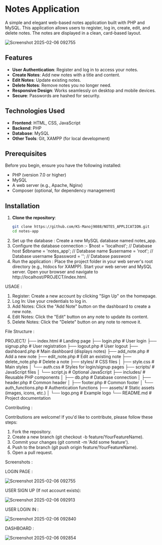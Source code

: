 # Notes Application

A simple and elegant web-based notes application built with PHP and MySQL. This application allows users to register, log in, create, edit, and delete notes. The notes are displayed in a clean, card-based layout.

![Screenshot 2025-02-06 092755](https://github.com/user-attachments/assets/a9dcdef4-856b-4e3b-909e-0e88150f0d8b)

## Features

- **User Authentication**: Register and log in to access your notes.
- **Create Notes**: Add new notes with a title and content.
- **Edit Notes**: Update existing notes.
- **Delete Notes**: Remove notes you no longer need.
- **Responsive Design**: Works seamlessly on desktop and mobile devices.
- **Secure**: Passwords are hashed for security.

## Technologies Used

- **Frontend**: HTML, CSS, JavaScript
- **Backend**: PHP
- **Database**: MySQL
- **Other Tools**: Git, XAMPP (for local development)

## Prerequisites

Before you begin, ensure you have the following installed:

- PHP (version 7.0 or higher)
- MySQL
- A web server (e.g., Apache, Nginx)
- Composer (optional, for dependency management)

## Installation

1. **Clone the repository**:
   ```bash
   git clone https://github.com/KS-Manoj9088/NOTES_APPLICATION.git
   cd notes-app

2. Set up the database : Create a new MySQL database named notes_app.
3. Configure the database connection :-
    $host = 'localhost'; // Database host
    $dbname = 'notes_app'; // Database name
    $username = 'root'; // Database username 
    $password = ''; // Database password
4. Run the application :
   Place the project folder in your web server's root directory (e.g., htdocs for XAMPP).
   Start your web server and MySQL server.
   Open your browser and navigate to http://localhost/PROJECT/index.html.

USAGE : 

1. Register: Create a new account by clicking "Sign Up" on the homepage.
2. Log In: Use your credentials to log in.
3. Add Notes: Click the "Add Note" button on the dashboard to create a new note.
4. Edit Notes: Click the "Edit" button on any note to update its content.
5. Delete Notes: Click the "Delete" button on any note to remove it.

File Structure :

PROJECT/
├── index.html                # Landing page 
├── login.php                 # User login
├── signup.php                # User registration
├── logout.php                # User logout
├── dashboard.php             # Main dashboard (displays notes)
├── add_note.php              # Add a new note
├── edit_note.php             # Edit an existing note
├── delete_note.php           # Delete a note
├── styles/                   # CSS files
│   ├── style.css             # Main styles
│   └── auth.css              # Styles for login/signup pages
├── scripts/                  # JavaScript files
│   └── script.js             # Optional JavaScript
├── includes/                 # Reusable PHP components
│   ├── db.php                # Database connection
│   ├── header.php            # Common header
│   ├── footer.php            # Common footer
│   └── auth_functions.php    # Authentication functions
├── assets/                   # Static assets (images, icons, etc.)
│   └── logo.png              # Example logo
└── README.md                 # Project documentation

Contributing :

Contributions are welcome! If you'd like to contribute, please follow these steps:

1. Fork the repository.
2. Create a new branch (git checkout -b feature/YourFeatureName).
3. Commit your changes (git commit -m 'Add some feature').
4. Push to the branch (git push origin feature/YourFeatureName).
5. Open a pull request.


Screenshots :

LOGIN PAGE :

![Screenshot 2025-02-06 092755](https://github.com/user-attachments/assets/24793dcf-bfde-45d3-8ad1-582e01d0c5bb)

USER SIGN UP (If not account exists):

![Screenshot 2025-02-06 092913](https://github.com/user-attachments/assets/98998de5-dbd0-4693-bab6-8b2d0904b732)

USER LOGIN IN :

![Screenshot 2025-02-06 092840](https://github.com/user-attachments/assets/31033a88-14c2-4415-b5b8-9c3cb55af76a)

DASHBOARD :

![Screenshot 2025-02-06 092854](https://github.com/user-attachments/assets/3c662cce-f333-4209-ae71-331b711294ee)
